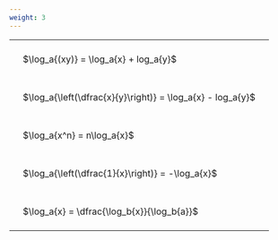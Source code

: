 ```yaml
---
weight: 3
---
```


<style type="text/css">
#T_07037 th.col_heading {
  text-align: left;
  font-size: 1em;
}
#T_07037 td {
  text-align: left;
  font-size: 1em;
  padding: 1.5em;
}
</style>
<table id="T_07037">
  <thead>
  </thead>
  <tbody>
    <tr>
      <td id="T_07037_row0_col0" class="data row0 col0" >$\log_a{(xy)} = \log_a{x} + log_a{y}$</td>
    </tr>
    <tr>
      <td id="T_07037_row1_col0" class="data row1 col0" >$\log_a{\left(\dfrac{x}{y}\right)} = \log_a{x} - log_a{y}$</td>
    </tr>
    <tr>
      <td id="T_07037_row2_col0" class="data row2 col0" >$\log_a{x^n} = n\log_a{x}$</td>
    </tr>
    <tr>
      <td id="T_07037_row3_col0" class="data row3 col0" >$\log_a{\left(\dfrac{1}{x}\right)} = -\log_a{x}$</td>
    </tr>
    <tr>
      <td id="T_07037_row4_col0" class="data row4 col0" >$\log_a{x} = \dfrac{\log_b{x}}{\log_b{a}}$</td>
    </tr>
  </tbody>
</table>
